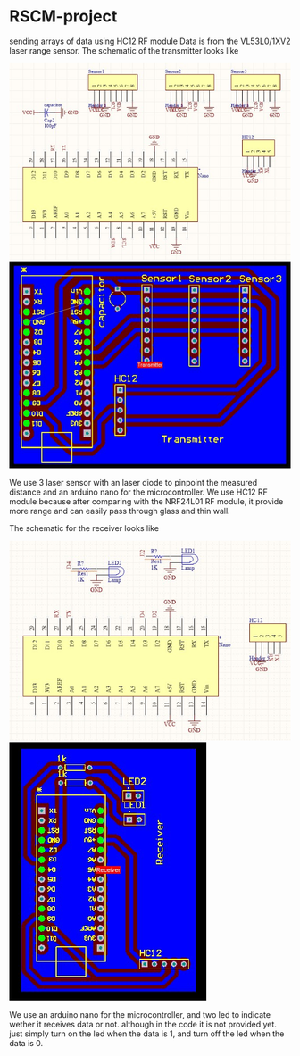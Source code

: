 # RSCM-project
sending arrays of data using HC12 RF module
Data is from the VL53L0/1XV2 laser range sensor.
The schematic of the transmitter looks like

<img src = "Transmitter/Transmitter schematic.jpg">     
<img src = "Transmitter/Transmitter PCB.jpg">

We use 3 laser sensor with an laser diode to pinpoint the measured distance and an arduino nano for the microcontroller. We use HC12 RF module because after comparing with the NRF24L01 RF module, it provide more range and can easily pass through glass and thin wall. 

The schematic for the receiver looks like

<img src = "Receiver/Receiver schematic.jpg">
<img src = "Receiver/Receiver PCB.jpg">
  
We use an arduino nano for the microcontroller, and two led to indicate wether it receives data or not. although in the code it is not provided yet. just simply turn on the led when the data is 1, and turn off the led when the data is 0.


